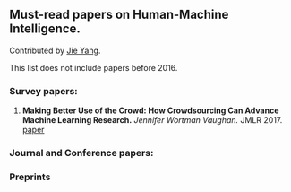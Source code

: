 ## Must-read papers on Human-Machine Intelligence.

Contributed by [Jie Yang](http://yangjiera.github.io).

This list does not include papers before 2016.

### Survey papers:

1. **Making Better Use of the Crowd: How Crowdsourcing Can Advance Machine Learning Research.**
*Jennifer Wortman Vaughan.* JMLR 2017. [paper](http://jmlr.org/papers/volume18/17-234/17-234.pdf)

### Journal and Conference papers:

### Preprints

